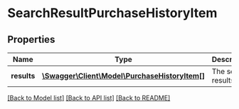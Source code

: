 # SearchResultPurchaseHistoryItem

## Properties
Name | Type | Description | Notes
------------ | ------------- | ------------- | -------------
**results** | [**\Swagger\Client\Model\PurchaseHistoryItem[]**](PurchaseHistoryItem.md) | The search results | [optional] 

[[Back to Model list]](../README.md#documentation-for-models) [[Back to API list]](../README.md#documentation-for-api-endpoints) [[Back to README]](../README.md)


